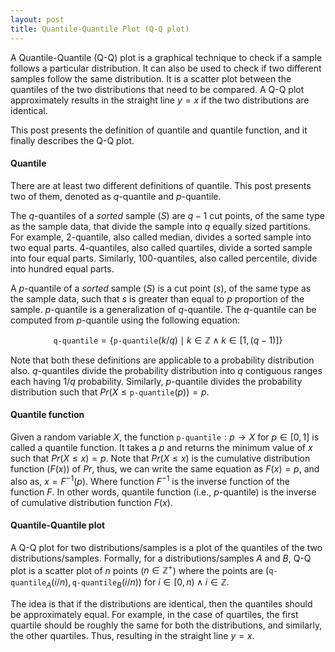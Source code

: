```yaml
---
layout: post
title: Quantile-Quantile Plot (Q-Q plot)
---
```


A Quantile-Quantile (Q-Q) plot is a graphical technique to check if a sample follows a particular distribution.
It can also be used to check if two different samples follow the same distribution.
It is a scatter plot between the quantiles of the two distributions that need to be compared.
A Q-Q plot approximately results in the straight line $y = x$ if the two distributions are identical.

This post presents the definition of quantile and quantile function, and
it finally describes the Q-Q plot.

#### Quantile

There are at least two different definitions of quantile. This post presents two of them, denoted as
$q$-quantile and $p$-quantile.

The $q$-quantiles of a *sorted* sample ($S$) are $q-1$ cut points, of the same type as the sample data,
that divide the sample into $q$ equally sized partitions.
For example, 2-quantile, also called median, divides a sorted sample into two equal parts.
4-quantiles, also called quartiles, divide a sorted sample into four equal parts.
Similarly, 100-quantiles, also called percentile, divide into hundred equal parts.

<!-- Let us take a concrete example. We have a sorted sample {2, 4, 5, 10, 12, 14, 15, 17, 80, 100} -->

A $p$-quantile of a *sorted* sample ($S$) is a cut point ($s$), of the same type as the sample data, such that
$s$ is greater than equal to $p$ proportion of the sample.
$p$-quantile is a generalization of $q$-quantile. The $q$-quantile can be computed from $p$-quantile
using the following equation:

$$
\texttt{q-quantile} = \{\texttt{p-quantile}(k/q) \mid k \in \mathbb{Z} \land k \in [1, (q-1)]  \}
$$

Note that both these definitions are applicable to a probability distribution also.
$q$-quantiles divide the probability distribution into $q$ contiguous ranges each having $1/q$
probability. Similarly, $p$-quantile divides the probability distribution such that
$Pr(X \le  \texttt{p-quantile}(p)) = p$.

#### Quantile function

Given a random variable $X$,
the function $\texttt{p-quantile} : p \rightarrow X$ for $p \in [0, 1]$ is called a quantile function.
It takes a $p$ and returns the minimum value of $x$ such that
$Pr(X \le x) = p$. Note that $Pr(X \le x)$ is the cumulative distribution function ($F(x)$) of $Pr$, thus,
we can write the same equation as $F(x) = p$, and also as, $x = F^{-1}(p)$.
Where function $F^{-1}$ is the inverse function of the function $F$.
In other words, quantile function (i.e., $p$-quantile) is the inverse of cumulative distribution function $F(x)$.

#### Quantile-Quantile plot

A Q-Q plot for two distributions/samples is a plot of the quantiles of the two distributions/samples.
Formally,
for a distributions/samples $A$ and $B$,
Q-Q plot is a scatter plot of $n$ points ($n \in \mathbb{Z^+}$)
where the points are
$(\texttt{q-quantile}_A(i/n), \texttt{q-quantile}_B(i/n))$ for $i \in [0, n) \land i \in \mathbb{Z}$.

The idea is that if the distributions are identical, then the quantiles should
be approximately equal. For example, in the case of quartiles,
the first quartile should
be roughly the same for both the distributions, and similarly, the other quartiles.
Thus, resulting in the straight line $y = x$.